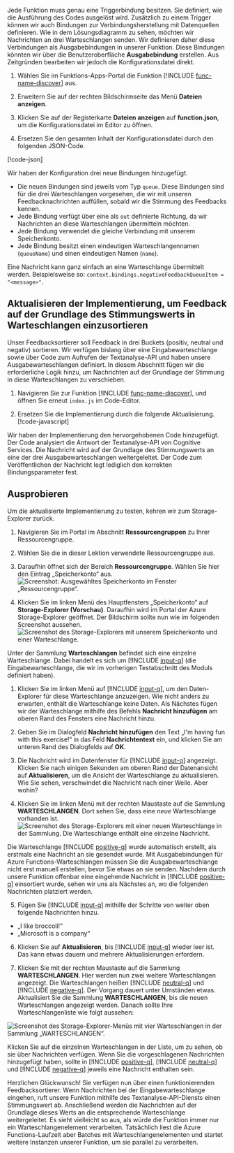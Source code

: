 Jede Funktion muss genau eine Triggerbindung besitzen. Sie definiert, wie die Ausführung des Codes ausgelöst wird. Zusätzlich zu einem Trigger können wir auch Bindungen zur Verbindungsherstellung mit Datenquellen definieren. Wie in dem Lösungsdiagramm zu sehen, möchten wir Nachrichten an drei Warteschlangen senden. Wir definieren daher diese Verbindungen als Ausgabebindungen in unserer Funktion. Diese Bindungen könnten wir über die Benutzeroberfläche **Ausgabebindung** erstellen. Aus Zeitgründen bearbeiten wir jedoch die Konfigurationsdatei direkt.

1. Wählen Sie im Funktions-Apps-Portal die Funktion [!INCLUDE [func-name-discover](./func-name-discover.md)] aus.

1. Erweitern Sie auf der rechten Bildschirmseite das Menü **Dateien anzeigen**.

1. Klicken Sie auf der Registerkarte **Dateien anzeigen** auf **function.json**, um die Konfigurationsdatei im Editor zu öffnen.

1. Ersetzen Sie den gesamten Inhalt der Konfigurationsdatei durch den folgenden JSON-Code. 

[!code-json[](../code/function.json)]

Wir haben der Konfiguration drei neue Bindungen hinzugefügt.

- Die neuen Bindungen sind jeweils vom Typ `queue`. Diese Bindungen sind für die drei Warteschlangen vorgesehen, die wir mit unseren Feedbacknachrichten auffüllen, sobald wir die Stimmung des Feedbacks kennen.
- Jede Bindung verfügt über eine als `out` definierte Richtung, da wir Nachrichten an diese Warteschlangen übermitteln möchten.
- Jede Bindung verwendet die gleiche Verbindung mit unserem Speicherkonto.
- Jede Bindung besitzt einen eindeutigen Warteschlangennamen (`queueName`) und einen eindeutigen Namen (`name`).

Eine Nachricht kann ganz einfach an eine Warteschlange übermittelt werden. Beispielsweise so: `context.bindings.negativeFeedbackQueueItem = "<message>"`.

## <a name="update-implementation-to-sort-feedback-into-queues-based-on-sentiment-score"></a>Aktualisieren der Implementierung, um Feedback auf der Grundlage des Stimmungswerts in Warteschlangen einzusortieren

Unser Feedbacksortierer soll Feedback in drei Buckets (positiv, neutral und negativ) sortieren. Wir verfügen bislang über eine Eingabewarteschlange sowie über Code zum Aufrufen der Textanalyse-API und haben unsere Ausgabewarteschlangen definiert. In diesem Abschnitt fügen wir die erforderliche Logik hinzu, um Nachrichten auf der Grundlage der Stimmung in diese Warteschlangen zu verschieben.

1. Navigieren Sie zur Funktion [!INCLUDE [func-name-discover](./func-name-discover.md)], und öffnen Sie erneut `index.js` im Code-Editor.

1. Ersetzen Sie die Implementierung durch die folgende Aktualisierung.
[!code-javascript[](../code/discover-sentiment+sort.js?highlight=25-48)]

Wir haben der Implementierung den hervorgehobenen Code hinzugefügt. Der Code analysiert die Antwort der Textanalyse-API von Cognitive Services. Die Nachricht wird auf der Grundlage des Stimmungswerts an eine der drei Ausgabewarteschlangen weitergeleitet. Der Code zum Veröffentlichen der Nachricht legt lediglich den korrekten Bindungsparameter fest.

## <a name="try-it-out"></a>Ausprobieren

Um die aktualisierte Implementierung zu testen, kehren wir zum Storage-Explorer zurück. 

1. Navigieren Sie im Portal im Abschnitt **Ressourcengruppen** zu Ihrer Ressourcengruppe.

1. Wählen Sie die in dieser Lektion verwendete Ressourcengruppe aus.

1. Daraufhin öffnet sich der Bereich **Ressourcengruppe**. Wählen Sie hier den Eintrag „Speicherkonto“ aus.
![Screenshot: Ausgewähltes Speicherkonto im Fenster „Ressourcengruppe“.](../media-draft/select-storage-account.png)

1. Klicken Sie im linken Menü des Hauptfensters „Speicherkonto“ auf **Storage-Explorer (Vorschau)**.  Daraufhin wird im Portal der Azure Storage-Explorer geöffnet. Der Bildschirm sollte nun wie im folgenden Screenshot aussehen.
![Screenshot des Storage-Explorers mit unserem Speicherkonto und einer Warteschlange.](../media-draft/storage-explorer-menu-inputq.png)

Unter der Sammlung **Warteschlangen** befindet sich eine einzelne Warteschlange. Dabei handelt es sich um [!INCLUDE [input-q](./q-name-input.md)] (die Eingabewarteschlange, die wir im vorherigen Testabschnitt des Moduls definiert haben).

1. Klicken Sie im linken Menü auf [!INCLUDE [input-q](./q-name-input.md)], um den Daten-Explorer für diese Warteschlange anzuzeigen. Wie nicht anders zu erwarten, enthält die Warteschlange keine Daten. Als Nächstes fügen wir der Warteschlange mithilfe des Befehls **Nachricht hinzufügen** am oberen Rand des Fensters eine Nachricht hinzu. 

1. Geben Sie im Dialogfeld **Nachricht hinzufügen** den Text „I'm having fun with this exercise!“ in das Feld **Nachrichtentext** ein, und klicken Sie am unteren Rand des Dialogfelds auf **OK**. 

1. Die Nachricht wird im Datenfenster für [!INCLUDE [input-q](./q-name-input.md)] angezeigt. Klicken Sie nach einigen Sekunden am oberen Rand der Datenansicht auf **Aktualisieren**, um die Ansicht der Warteschlange zu aktualisieren. Wie Sie sehen, verschwindet die Nachricht nach einer Weile. Aber wohin?

1. Klicken Sie im linken Menü mit der rechten Maustaste auf die Sammlung **WARTESCHLANGEN**. Dort sehen Sie, dass eine *neue* Warteschlange vorhanden ist.
![Screenshot des Storage-Explorers mit einer neuen Warteschlange in der Sammlung. Die Warteschlange enthält eine einzelne Nachricht.](../media-draft/sa-new-output-q.png)

Die Warteschlange [!INCLUDE [positive-q](./q-name-positive.md)] wurde automatisch erstellt, als erstmals eine Nachricht an sie gesendet wurde. Mit Ausgabebindungen für Azure Functions-Warteschlangen müssen Sie die Ausgabewarteschlange nicht erst manuell erstellen, bevor Sie etwas an sie senden. Nachdem durch unsere Funktion offenbar eine eingehende Nachricht in [!INCLUDE [positive-q](./q-name-positive.md)] einsortiert wurde, sehen wir uns als Nächstes an, wo die folgenden Nachrichten platziert werden.

5. Fügen Sie [!INCLUDE [input-q](./q-name-input.md)] mithilfe der Schritte von weiter oben folgende Nachrichten hinzu.

- „I like broccoli!“
- „Microsoft is a company“

6. Klicken Sie auf **Aktualisieren**, bis [!INCLUDE [input-q](./q-name-input.md)] wieder leer ist. Das kann etwas dauern und mehrere Aktualisierungen erfordern.

1. Klicken Sie mit der rechten Maustaste auf die Sammlung **WARTESCHLANGEN**. Hier werden nun zwei weitere Warteschlangen angezeigt. Die Warteschlangen heißen [!INCLUDE [neutral-q](./q-name-neutral.md)] und [!INCLUDE [negative-q](./q-name-negative.md)]. Der Vorgang dauert unter Umständen etwas. Aktualisiert Sie die Sammlung **WARTESCHLANGEN**, bis die neuen Warteschlangen angezeigt werden. Danach sollte Ihre Warteschlangenliste wie folgt aussehen:

![Screenshot des Storage-Explorer-Menüs mit vier Warteschlangen in der Sammlung „WARTESCHLANGEN“.](../media-draft/sa-final-q-list.png)

Klicken Sie auf die einzelnen Warteschlangen in der Liste, um zu sehen, ob sie über Nachrichten verfügen. Wenn Sie die vorgeschlagenen Nachrichten hinzugefügt haben, sollte in [!INCLUDE [positive-q](./q-name-positive.md)], [!INCLUDE [neutral-q](./q-name-neutral.md)] und [!INCLUDE [negative-q](./q-name-negative.md)] jeweils eine Nachricht enthalten sein.

Herzlichen Glückwunsch! Sie verfügen nun über einen funktionierenden Feedbacksortierer. Wenn Nachrichten bei der Eingabewarteschlange eingehen, ruft unsere Funktion mithilfe des Textanalyse-API-Diensts einen Stimmungswert ab. Anschließend werden die Nachrichten auf der Grundlage dieses Werts an die entsprechende Warteschlange weitergeleitet. Es sieht vielleicht so aus, als würde die Funktion immer nur ein Warteschlangenelement verarbeiten. Tatsächlich liest die Azure Functions-Laufzeit aber Batches mit Warteschlangenelementen und startet weitere Instanzen unserer Funktion, um sie parallel zu verarbeiten. 